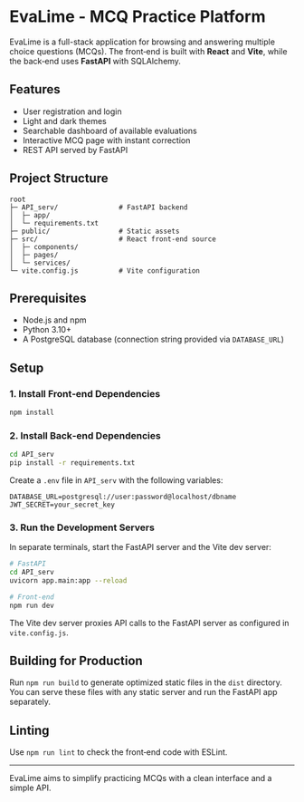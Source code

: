 # EvaLime - MCQ Practice Platform

EvaLime is a full-stack application for browsing and answering multiple choice questions (MCQs). The front‑end is built with **React** and **Vite**, while the back‑end uses **FastAPI** with SQLAlchemy.

## Features

- User registration and login
- Light and dark themes
- Searchable dashboard of available evaluations
- Interactive MCQ page with instant correction
- REST API served by FastAPI

## Project Structure

```
root
├─ API_serv/               # FastAPI backend
│  ├─ app/
│  └─ requirements.txt
├─ public/                 # Static assets
├─ src/                    # React front-end source
│  ├─ components/
│  ├─ pages/
│  └─ services/
└─ vite.config.js          # Vite configuration
```

## Prerequisites

- Node.js and npm
- Python 3.10+
- A PostgreSQL database (connection string provided via `DATABASE_URL`)

## Setup

### 1. Install Front‑end Dependencies

```bash
npm install
```

### 2. Install Back‑end Dependencies

```bash
cd API_serv
pip install -r requirements.txt
```

Create a `.env` file in `API_serv` with the following variables:

```
DATABASE_URL=postgresql://user:password@localhost/dbname
JWT_SECRET=your_secret_key
```

### 3. Run the Development Servers

In separate terminals, start the FastAPI server and the Vite dev server:

```bash
# FastAPI
cd API_serv
uvicorn app.main:app --reload

# Front-end
npm run dev
```

The Vite dev server proxies API calls to the FastAPI server as configured in `vite.config.js`.

## Building for Production

Run `npm run build` to generate optimized static files in the `dist` directory. You can serve these files with any static server and run the FastAPI app separately.

## Linting

Use `npm run lint` to check the front‑end code with ESLint.

---

EvaLime aims to simplify practicing MCQs with a clean interface and a simple API.
